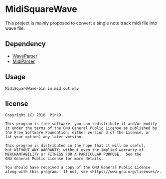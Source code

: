 # MidiSquareWave

This project is mainly proposed to convert a single note track midi file into wave file. 

## Dependency

- [WaveParser](https://github.com/PinkD/WavePaser)
- [MidiParser](https://github.com/PinkD/MidiParser)

## Usage

`MidiSquareWave-bin in.mid out.wav`

## license

```license
Copyright (C) 2018  PinkD

This program is free software: you can redistribute it and/or modify
it under the terms of the GNU General Public License as published by
the Free Software Foundation, either version 3 of the License, or
(at your option) any later version.

This program is distributed in the hope that it will be useful,
but WITHOUT ANY WARRANTY; without even the implied warranty of
MERCHANTABILITY or FITNESS FOR A PARTICULAR PURPOSE.  See the
GNU General Public License for more details.

You should have received a copy of the GNU General Public License
along with this program.  If not, see <https://www.gnu.org/licenses/>.
```
